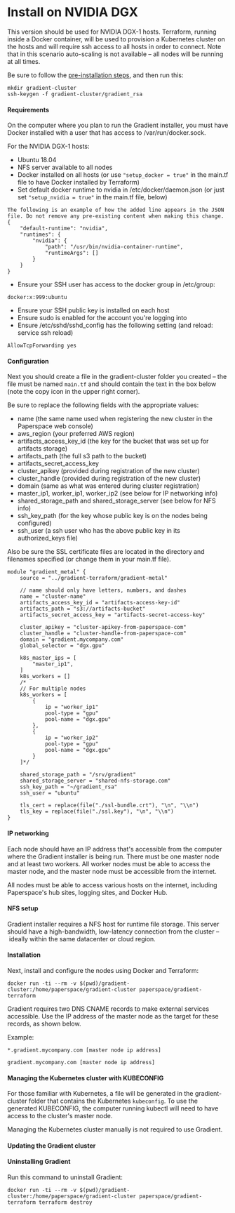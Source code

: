# Install on NVIDIA DGX

This version should be used for NVIDIA DGX-1 hosts. Terraform, running inside a Docker container, will be used to provision a Kubernetes cluster on the hosts and will require ssh access to all hosts in order to connect. Note that in this scenario auto-scaling is not available – all nodes will be running at all times.

Be sure to follow the [pre-installation steps](pre-installation-steps.md), and then run this:

```text
mkdir gradient-cluster
ssh-keygen -f gradient-cluster/gradient_rsa
```

#### Requirements

On the computer where you plan to run the Gradient installer, you must have Docker installed with a user that has access to /var/run/docker.sock.

For the NVIDIA DGX-1 hosts:

* Ubuntu 18.04
* NFS server available to all nodes
* Docker installed on all hosts \(or use `"setup_docker = true"` in the main.tf file to have Docker installed by Terraform\)
* Set default docker runtime to nvidia in /etc/docker/daemon.json \(or just set `"setup_nvidia = true"` in the main.tf file, below\) 

```text
The following is an example of how the added line appears in the JSON file. Do not remove any pre-existing content when making this change.
{
    "default-runtime": "nvidia",
    "runtimes": {
        "nvidia": {
            "path": "/usr/bin/nvidia-container-runtime",
            "runtimeArgs": []
        }
    }
}
```

* Ensure your SSH user has access to the docker group in /etc/group:

```text
docker:x:999:ubuntu
```

* Ensure your SSH public key is installed on each host
* Ensure sudo is enabled for the account you're logging into
* Ensure /etc/sshd/sshd\_config has the following setting \(and reload: service ssh reload\)

```text
AllowTcpForwarding yes
```

#### Configuration

Next you should create a file in the gradient-cluster folder you created – the file must be named `main.tf` and should contain the text in the box below \(note the copy icon in the upper right corner\).

Be sure to replace the following fields with the appropriate values:

* name \(the same name used when registering the new cluster in the Paperspace web console\)
* aws\_region \(your preferred AWS region\)
* artifacts\_access\_key\_id \(the key for the bucket that was set up for artifacts storage\)
* artifacts\_path \(the full s3 path to the bucket\)
* artifacts\_secret\_access\_key
* cluster\_apikey \(provided during registration of the new cluster\)
* cluster\_handle \(provided during registration of the new cluster\)
* domain \(same as what was entered during cluster registration\)
* master\_ip1, worker\_ip1, worker\_ip2 \(see below for IP networking info\)
* shared\_storage\_path and shared\_storage\_server \(see below for NFS info\)
* ssh\_key\_path \(for the key whose public key is on the nodes being configured\)
* ssh\_user \(a ssh user who has the above public key in its authorized\_keys file\)

Also be sure the SSL certificate files are located in the directory and filenames specified \(or change them in your main.tf file\).

```text
module "gradient_metal" {
    source = "../gradient-terraform/gradient-metal"

    // name should only have letters, numbers, and dashes
    name = "cluster-name"
    artifacts_access_key_id = "artifacts-access-key-id"
    artifacts_path = "s3://artifacts-bucket"
    artifacts_secret_access_key = "artifacts-secret-access-key"

    cluster_apikey = "cluster-apikey-from-paperspace-com"
    cluster_handle = "cluster-handle-from-paperspace-com"
    domain = "gradient.mycompany.com"
    global_selector = "dgx.gpu"

    k8s_master_ips = [
        "master_ip1",
    ]
    k8s_workers = []
    /*
    // For multiple nodes
    k8s_workers = [
        {
            ip = "worker_ip1"
            pool-type = "gpu"
            pool-name = "dgx.gpu"
        },
        {
            ip = "worker_ip2"
            pool-type = "gpu"
            pool-name = "dgx.gpu"
        }
    ]*/

    shared_storage_path = "/srv/gradient"
    shared_storage_server = "shared-nfs-storage.com"
    ssh_key_path = "~/gradient_rsa"
    ssh_user = "ubuntu"

    tls_cert = replace(file("./ssl-bundle.crt"), "\n", "\\n")
    tls_key = replace(file("./ssl.key"), "\n", "\\n")
}
```

#### IP networking

Each node should have an IP address that's accessible from the computer where the Gradient installer is being run. There must be one master node and at least two workers. All worker nodes must be able to access the master node, and the master node must be accessible from the internet.

All nodes must be able to access various hosts on the internet, including Paperspace's hub sites, logging sites, and Docker Hub.

#### NFS setup

Gradient installer requires a NFS host for runtime file storage. This server should have a high-bandwidth, low-latency connection from the cluster – ideally within the same datacenter or cloud region. 

#### Installation

Next, install and configure the nodes using Docker and Terraform:

```text
docker run -ti --rm -v $(pwd)/gradient-cluster:/home/paperspace/gradient-cluster paperspace/gradient-terraform
```

Gradient requires two DNS CNAME records to make external services accessible. Use the IP address of the master node as the target for these records, as shown below.

Example:

`*.gradient.mycompany.com [master node ip address]`

`gradient.mycompany.com [master node ip address]`

#### Managing the Kubernetes cluster with KUBECONFIG

For those familiar with Kubernetes, a file will be generated in the gradient-cluster folder that contains the Kubernetes `kubeconfig`. To use the generated KUBECONFIG, the computer running kubectl will need to have access to the cluster's master node.

Managing the Kubernetes cluster manually is not required to use Gradient.

#### Updating the Gradient cluster



#### Uninstalling Gradient

Run this command to uninstall Gradient:

```text
docker run -ti --rm -v $(pwd)/gradient-cluster:/home/paperspace/gradient-cluster paperspace/gradient-terraform terraform destroy
```

